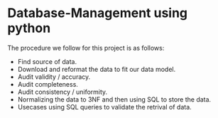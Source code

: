 # Database-Management using python

The procedure we follow for this project is as follows:
- Find source of data.
- Download and reformat the data to fit our data model.
- Audit validity / accuracy.
- Audit completeness.
- Audit consistency / uniformity.
- Normalizing the data to 3NF and then using SQL to store the data.
- Usecases using SQL queries to validate the retrival of data.
